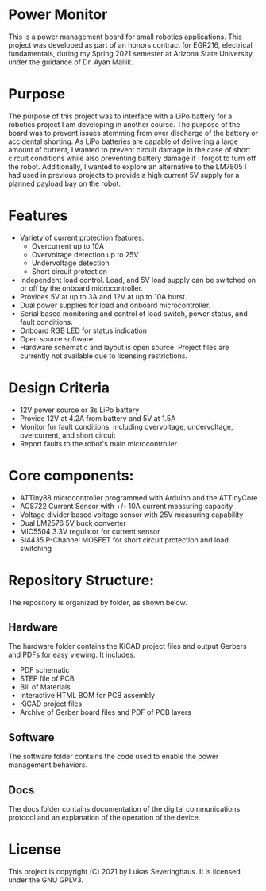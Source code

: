 # Power Monitor
This is a power management board for small robotics applications. This project was
developed as part of an honors contract for EGR216, electrical fundamentals,
during my Spring 2021 semester at Arizona State University, under the guidance
of Dr. Ayan Mallik.

# Purpose
The purpose of this project was to interface with a LiPo battery for a robotics
project I am developing in another course. The purpose of the board was to
prevent issues stemming from over discharge of the battery or accidental shorting.
As LiPo batteries are capable of delivering a large amount of current,
I wanted to prevent circuit damage in the case of short circuit conditions while
also preventing battery damage if I forgot to turn off the robot.
Additionally, I wanted to explore an alternative to the LM7805 I had used in
previous projects to provide a high current 5V supply for a planned payload bay
on the robot.
# Features
* Variety of current protection features:
  * Overcurrent up to 10A
  * Overvoltage detection up to 25V
  * Undervoltage detection
  * Short circuit protection
* Independent load control. Load, and 5V load supply can be switched on or off by the onboard microcontroller.
* Provides 5V at up to 3A and 12V at up to 10A burst.
* Dual power supplies for load and onboard microcontroller.
* Serial based monitoring and control of load switch, power status, and fault conditions.
* Onboard RGB LED for status indication
* Open source software.
* Hardware schematic and layout is open source. Project files are currently not available due to licensing restrictions.
# Design Criteria
* 12V power source or 3s LiPo battery
* Provide 12V at 4.2A from battery and 5V at 1.5A
* Monitor for fault conditions, including overvoltage, undervoltage, overcurrent, and short circuit
* Report faults to the robot's main microcontroller

# Core components:
* ATTiny88 microcontroller programmed with Arduino and the ATTinyCore
* ACS722 Current Sensor with +/- 10A current measuring capacity
* Voltage divider based voltage sensor with 25V measuring capability
* Dual LM2576 5V buck converter
* MIC5504 3.3V regulator for current sensor
* Si4435 P-Channel MOSFET for short circuit protection and load switching

# Repository Structure:
The repository is organized by folder, as shown below.
## Hardware
The hardware folder contains the KiCAD project files and output Gerbers and PDFs
for easy viewing. It includes:
* PDF schematic
* STEP file of PCB
* Bill of Materials
* Interactive HTML BOM for PCB assembly
* KiCAD project files
* Archive of Gerber board files and PDF of PCB layers

## Software
The software folder contains the code used to enable the power management behaviors.
## Docs
The docs folder contains documentation of the digital communications protocol and an explanation of the operation of the device.

# License
This project is copyright (C) 2021 by Lukas Severinghaus. It is licensed under the GNU GPLV3.
